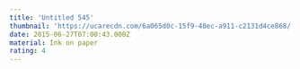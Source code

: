 ```yaml
---
title: 'Untitled 545'
thumbnail: 'https://ucarecdn.com/6a065d0c-15f9-48ec-a911-c2131d4ce868/'
date: 2015-06-27T07:00:43.000Z
material: Ink on paper
rating: 4
---
```

